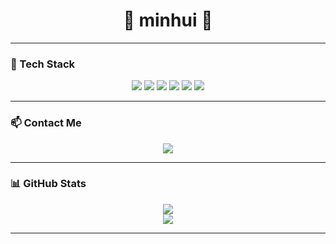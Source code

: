 <h1 align="center">🌸 minhui 🌿</h1>

---

### 🧰 Tech Stack

<p align="center">
  <img src="https://img.shields.io/badge/React- pastelblue?style=flat&logo=React&logoColor=61DAFB"/>
  <img src="https://img.shields.io/badge/Next.js- pastelgray?style=flat&logo=Next.js&logoColor=000000"/>
  <img src="https://img.shields.io/badge/TypeScript- pastelpurple?style=flat&logo=TypeScript&logoColor=3178C6"/>
  <img src="https://img.shields.io/badge/TailwindCSS- pastelgreen?style=flat&logo=TailwindCSS&logoColor=06B6D4"/>
  <img src="https://img.shields.io/badge/Figma- pastelpink?style=flat&logo=Figma&logoColor=F24E1E"/>
  <img src="https://img.shields.io/badge/GitHub- pastelgray?style=flat&logo=GitHub&logoColor=181717"/>
</p>

---

### 📫 Contact Me

<p align="center">
  <a href="mailto:your-email@gmail.com">
    <img src="https://img.shields.io/badge/Gmail-EA4335?style=flat&logo=Gmail&logoColor=white"/>
  </a>
</p>

---

### 📊 GitHub Stats

<p align="center">
  <img src="https://github-readme-stats.vercel.app/api?username==minhui-p&show_icons=true&theme=vue&hide_border=true&title_color=6b7280&icon_color=A7F3D0" />
  <br />
  <img src="https://github-readme-stats.vercel.app/api/top-langs/?username=minhui-p&layout=compact&theme=vue&hide_border=true&title_color=6b7280" />
</p>

---

